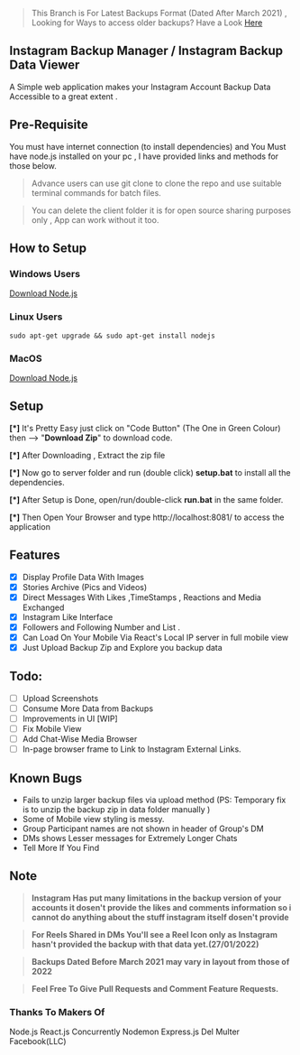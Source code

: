 >This Branch is For Latest Backups Format (Dated After March 2021) , Looking for Ways to access older backups? Have a Look [Here](https://github.com/mainigautam/instagram_backup_manager/tree/igbm-2021)
## Instagram Backup Manager / Instagram Backup Data Viewer
 A Simple web application makes your Instagram Account Backup Data Accessible to a great extent .  

## Pre-Requisite
You must have internet connection (to install dependencies) and You Must have node.js installed on your pc , 
I have provided links and methods for those below.

 >Advance users can use git clone to clone the repo and use suitable terminal commands for batch files.
 
 >You can delete the client folder it is for open source sharing purposes only , App can work without it too.

## How to Setup

### Windows Users
[Download Node.js](https://nodejs.org/en/download/)

### Linux Users 
`sudo apt-get upgrade && sudo apt-get install nodejs`

### MacOS 
[Download Node.js](https://nodejs.org/en/download/)


## Setup 
**[*]** It's Pretty Easy just click on "Code Button" (The One in Green Colour) then --> "**Download Zip**" to download code.

**[*]** After Downloading , Extract the zip file  

**[*]** Now go to server folder and run (double click) **setup.bat** to install all the dependencies.

**[*]** After Setup is Done, open/run/double-click **run.bat** in the same folder.

**[*]** Then Open Your Browser and type http://localhost:8081/ to access the application

 
 ## Features
- [X] Display Profile Data With Images
- [X] Stories Archive (Pics and Videos)
- [X] Direct Messages With Likes ,TimeStamps , Reactions and Media Exchanged
- [X] Instagram Like Interface
- [X] Followers and Following Number and List .
- [X] Can Load On Your Mobile Via React's Local IP server in full mobile view 
- [X] Just Upload Backup Zip and Explore you backup data

## Todo:
- [ ] Upload Screenshots
- [ ] Consume More Data from Backups
- [ ] Improvements in UI [WIP]
- [ ] Fix Mobile View
- [ ] Add Chat-Wise Media Browser
- [ ] In-page browser frame to Link to Instagram External Links.

## Known Bugs
- Fails to unzip larger backup files via upload method (PS: Temporary fix is to unzip the backup zip in data folder manually )
- Some of Mobile view styling is messy.
- Group Participant names are not shown in header of Group's DM
- DMs shows Lesser messages for Extremely Longer Chats
- Tell More If You Find 

## Note

> **Instagram Has put many limitations in the backup version of your accounts it dosen't provide the likes and comments information
so i cannot do anything about the stuff instagram itself dosen't provide** 

> **For Reels Shared in DMs You'll see a Reel Icon only as Instagram hasn't provided the backup with that data yet.(27/01/2022)**

> **Backups Dated Before March 2021 may vary in layout from those of 2022**

>  **Feel Free To Give Pull Requests and Comment Feature Requests.**
 
 ### Thanks To Makers Of
 Node.js React.js Concurrently Nodemon Express.js Del Multer Facebook(LLC)
 
